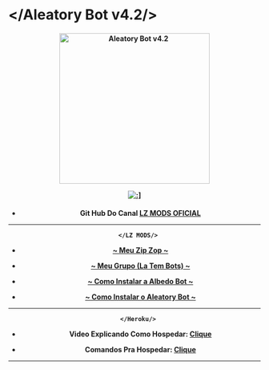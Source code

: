 # </Aleatory Bot v4.2/>
<div align="center">
</div>
<p align="center">
  <h4 align="center">
<img src="https://telegra.ph/file/bee3283fd8aae6cbc6c24.jpg" alt="Aleatory Bot v4.2 " width="300" />

</div>
<p align="center">
   <a href="https://github.com/lzmodsoficial/aleatorybot4.1"><img title=":]" src="https://img.shields.io/badge/:]-LZ DOMINA BB-red.svg?style=for-the-badge&logo=github" /></a>
  <h4 align="center">

- Git Hub Do Canal [LZ MODS OFICIAL](https://www.youtube.com/channel/UCy0zGQxBX-MXDEAGY6VLJXQ)
   
 ------------------------------------------------------------------------------------
       </LZ MODS/> 
    
- [~ Meu Zip Zop ~](https://wa.me/556284944742)
    
- [~ Meu Grupo (La Tem Bots) ~](https://chat.whatsapp.com/DPZKtPOZvUBIsaluTNB5rh)
    
- [~ Como Instalar a Albedo Bot ~](https://gihub.com/lzmodsoficial/aleatory)
    
- [~ Como Instalar o Aleatory Bot ~](https://gihub.com/lzmodsoficial/albedolite)
 ------------------------------------------------------------------------------------
       </Heroku/> 
- Video Explicando Como Hospedar: [Clique](https://www.youtube.com/watch?v=Ah4n6d1t2Yc&t=24s)
    
- Comandos Pra Hospedar: [Clique](https://www.mediafire.com/file/xbzkwrfcvd7o38y/COMANDOS-HEROKU-ALEATORY.txt/file)
 ------------------------------------------------------------------------------------
